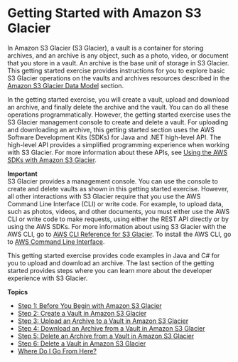 # Getting Started with Amazon S3 Glacier<a name="amazon-glacier-getting-started"></a>

In Amazon S3 Glacier \(S3 Glacier\), a vault is a container for storing archives, and an archive is any object, such as a photo, video, or document that you store in a vault\. An archive is the base unit of storage in S3 Glacier\. This getting started exercise provides instructions for you to explore basic S3 Glacier operations on the vaults and archives resources described in the [Amazon S3 Glacier Data Model](amazon-glacier-data-model.md) section\. 

In the getting started exercise, you will create a vault, upload and download an archive, and finally delete the archive and the vault\. You can do all these operations programmatically\. However, the getting started exercise uses the S3 Glacier management console to create and delete a vault\. For uploading and downloading an archive, this getting started section uses the AWS Software Development Kits \(SDKs\) for Java and \.NET high\-level API\. The high\-level API provides a simplified programming experience when working with S3 Glacier\. For more information about these APIs, see [Using the AWS SDKs with Amazon S3 Glacier](using-aws-sdk.md)\.

 

**Important**  
S3 Glacier provides a management console\. You can use the console to create and delete vaults as shown in this getting started exercise\. However, all other interactions with S3 Glacier require that you use the AWS Command Line Interface \(CLI\) or write code\. For example, to upload data, such as photos, videos, and other documents, you must either use the AWS CLI or write code to make requests, using either the REST API directly or by using the AWS SDKs\. For more information about using S3 Glacier with the AWS CLI, go to [AWS CLI Reference for S3 Glacier](http://docs.aws.amazon.com/cli/latest/reference/glacier/index.html)\. To install the AWS CLI, go to [AWS Command Line Interface](http://aws.amazon.com/cli/)\.

This getting started exercise provides code examples in Java and C\# for you to upload and download an archive\. The last section of the getting started provides steps where you can learn more about the developer experience with S3 Glacier\.

**Topics**
+ [Step 1: Before You Begin with Amazon S3 Glacier](getting-started-before-you-begin.md)
+ [Step 2: Create a Vault in Amazon S3 Glacier](getting-started-create-vault.md)
+ [Step 3: Upload an Archive to a Vault in Amazon S3 Glacier](getting-started-upload-archive.md)
+ [Step 4: Download an Archive from a Vault in Amazon S3 Glacier](getting-started-download-archive.md)
+ [Step 5: Delete an Archive from a Vault in Amazon S3 Glacier](getting-started-delete-archive.md)
+ [Step 6: Delete a Vault in Amazon S3 Glacier](getting-started-delete-vault.md)
+ [Where Do I Go From Here?](getting-started-where-do-i-go-next.md)